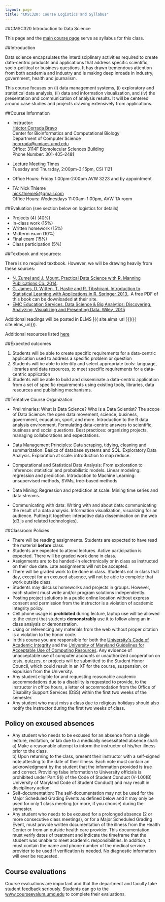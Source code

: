 ```yaml
---
layout: page
title: "CMSC320: Course Logistics and Syllabus"
---
```


##CMSC320 Introduction to Data Science

This page and the [main course page](index.html) serve as syllabus for this class.

##Introduction

Data science encapsulates the interdisciplinary activities required to
 create data-centric products and applications that address specific
 scientific, socio-political or business questions.
 It has drawn tremendous attention from both academia and industry and
 is making deep inroads in industry, government, health and journalism.

This course focuses on (i) data management systems, (i) exploratory and statistical data analysis,
(ii) data and information visualization, and (iv) the presentation
and communication of analysis results.
It will be centered around case studies and projects drawing extensively from applications.

##Course Information


*	Instructor:  
	[H&eacute;ctor Corrada Bravo](http://www.cbcb.umd.edu/~hcorrada)  
	Center for Bioinformatics and Computational Biology  
	Department of Computer Science  
	<hcorrada@umiacs.umd.edu>  
	Office: 3114F Biomolecular Sciences Building  
	Phone Number: 301-405-2481

*	Lecture Meeting Times    
  Tuesday and Thursday, 2:00pm-3:15pm, CSI 1121    

*	Office Hours: Friday 1:00pm-2:00pm AVW 3223 and by appointment

*	TA: Nick Thieme  
	<nick.thieme5@gmail.com>  
	Office Hours: Wednesdays 11:00am-1:00pm, AVW TA room       

##Evaluation (see section below on logistics for details)
*    Projects (4) (40%)
*    In-class work (15%)
*    Written homework (15%)
*    Midterm exam (10%)
*    Final exam (15%)
*    Class participation (5%)

##Textbook and resources:

There is no required textbook. However, we will be drawing heavily from these sources:

*  [N. Zumel and J. Mount. Practical Data Science with R. Manning Publications Co. 2014](http://www.manning.com/zumel/).   
*  [G. James, D. Witten, T. Hastie and R. Tibshirani. Introduction to Statistical Learning with Applications in R. Springer 2013.](http://www-bcf.usc.edu/~gareth/ISL/). A free PDF of this book can be downloaded at their site.
*  [EMC Education Services. Data Science & Big Analytics: Discovering, Analyzing, Visualizing and Presenting Data. Wiley, 2015](http://www.wiley.com/WileyCDA/WileyTitle/productCd-111887613X.html)

Additional readings will be posted in ELMS [{{ site.elms_url }}]({{ site.elms_url}}).

Additional resources listed [here](resources.html)

##Expected outcomes

1) Students will be able to create specific requirements for a
data-centric application used to address a specific problem or
question  
2) Students will be able to identify and select appropriate tools:
language, libraries and data resources, to meet specific requirements
for a data-centric application  
3) Students will be able to build and disseminate a data-centric
application from a set of specific requirements using existing tools,
libraries, data resources and publishing mechanisms.  

##Tentative Course Organization

- Preliminaries:
  What is Data Science? Who is a Data Scientist? The scope of Data Science: the open data movement, science, business, government, education, sport, and more. Introduction to the R data analysis environment. Formulating data-centric answers to scientific, business and social questions. Best practices: organizing projects, managing collaborations and expectations.

- Data Management Principles:
  Data scraping, tidying, cleaning and summarization. Basics of database systems and SQL. Exploratory Data Analysis. Exploration at scale: introduction to map reduce.

- Computational and Statistical Data Analysis:
  From exploration to inference: statistical and probabilistic models. Linear modeling: regression and prediction. Introduction to Machine Learning: unsupervised methods, SVMs, tree-based methods

- Data Mining:
  Regression and prediction at scale. Mining time series and data streams.

- Communicating with data:
  Writing with and about data: communicating the result of a data analysis. Information visualization, visualizing for an audience. Putting it together: interactive data dissemination on the web (d3.js and related technologies).

##Classroom Policies
* There will be reading assignments. Students are expected to have read the material **before** class.
* Students are expected to attend lectures. Active participation is expected. There will be graded work done in class.
* Assignments are to be handed-in electronically or in class as instructed on their due date. Late assignments will not be accepted.  
* There will be graded work to be done in class. Students not in class that day, except for an excused absence, will not be able to complete that work outside class.  
* Students may discuss homeworks and projects in groups. However, each
  student must write and/or program solutions independently.  
* Posting project solutions in a public online location without
  express consent and permission from the instructor is a violation of
  academic integrity policy.  
* Cell phone usage is **prohibited** during lecture, laptop use will be allowed to the extent that students **demonstrably** use it to follow along an in-class analysis or demonstration.  
* Using or referencing any materials from the web without proper citation is a violation to the honor code.   
* In this course you are responsible for both the [University's Code of Academic Integrity](http://www.jpo.umd.edu/) and the [University of Maryland Guidelines for Acceptable Use of Computing Resources](http://www.nethics.umd.edu/aup/). Any evidence of unacceptable use of computer accounts or unauthorized cooperation on tests, quizzes, or projects will be submitted to the Student Honor Council, which could result in an XF for the course, suspension, or expulsion from the University.
* Any student eligible for and requesting reasonable academic accommodations due to a disability is requested to provide, to the instructor in office hours, a letter of accommodation from the Office of Disability Support Services (DSS) within the first two weeks of the semester.
* Any student who must miss a class due to religious holidays should also notify the instructor during the first two weeks of class.  

## Policy on excused absences ##

* Any student who needs to be excused for an absence from a single
lecture, recitation, or lab due to a medically necessitated absence shall:
   a) Make a reasonable attempt to inform the instructor of his/her
illness prior to the class.  
   b) Upon returning to the class, present their instructor with a
self-signed note attesting to the date of their illness.  Each note must
contain an acknowledgment by the student that the information provided
is true and correct.  Providing false information to University
officials is prohibited under Part 9(i) of the Code of Student Conduct
(V-1.00(B) University of Maryland Code of Student Conduct) and may
result in disciplinary action.  
* Self-documentation: The self-documentation may not be used for the
Major Scheduled Grading Events as defined below and it may only be
used for only 1 class meeting (or more, if you choose) during the
semester.  
* Any student who needs to be excused for a prolonged absence (2 or more consecutive class meetings), or for a Major Scheduled Grading Event, must provide written documentation of the illness from the Health Center or from an outside health care provider. This documentation must verify dates of treatment
and indicate the timeframe that the student was unable to meet academic
responsibilities. In addition, it must contain the name and phone number
of the medical service provider to be used if verification is needed. No
diagnostic information will ever be requested.

## Course evaluations ##

Course evaluations are important and that the department and faculty
take student feedback seriously.  Students can go to the www.courseevalum.umd.edu to complete their evaluations.
